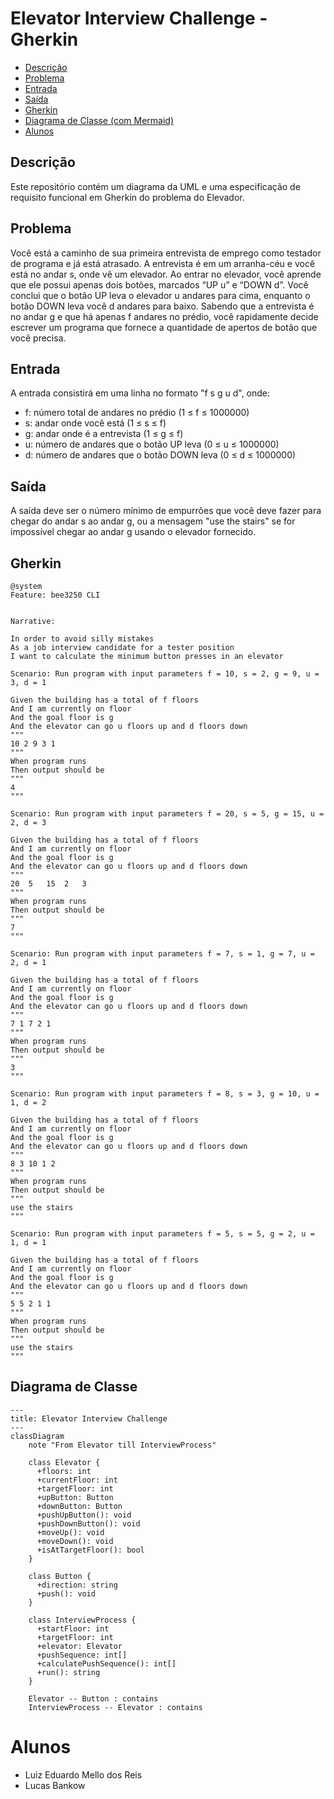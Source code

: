 # Elevator Interview Challenge - Gherkin


* [Descrição](#descrição)
* [Problema](#problema)
* [Entrada](#entrada)
* [Saída](#saída)
* [Gherkin](#gherkin)
* [Diagrama de Classe (com Mermaid)](#diagrama-de-classe)
* [Alunos](#alunos)



## Descrição

Este repositório contém um diagrama da UML e uma especificação de requisito funcional em Gherkin do problema do Elevador.

## Problema

Você está a caminho de sua primeira entrevista de emprego como testador de programa e já está atrasado. A entrevista é em um arranha-céu e você está no andar s, onde vê um elevador. Ao entrar no elevador, você aprende que ele possui apenas dois botões, marcados “UP u” e “DOWN d”. Você conclui que o botão UP leva o elevador u andares para cima, enquanto o botão DOWN leva você d andares para baixo. Sabendo que a entrevista é no andar g e que há apenas f andares no prédio, você rapidamente decide escrever um programa que fornece a quantidade de apertos de botão que você precisa.

## Entrada

A entrada consistirá em uma linha no formato "f s g u d", onde:
- f: número total de andares no prédio (1 ≤ f ≤ 1000000)
- s: andar onde você está (1 ≤ s ≤ f)
- g: andar onde é a entrevista (1 ≤ g ≤ f)
- u: número de andares que o botão UP leva (0 ≤ u ≤ 1000000)
- d: número de andares que o botão DOWN leva (0 ≤ d ≤ 1000000)

## Saída

A saída deve ser o número mínimo de empurrões que você deve fazer para chegar do andar s ao andar g, ou a mensagem "use the stairs" se for impossível chegar ao andar g usando o elevador fornecido.


## Gherkin

```gherkin
@system
Feature: bee3250 CLI


Narrative:

In order to avoid silly mistakes
As a job interview candidate for a tester position
I want to calculate the minimum button presses in an elevator

Scenario: Run program with input parameters f = 10, s = 2, g = 9, u = 3, d = 1

Given the building has a total of f floors
And I am currently on floor
And the goal floor is g
And the elevator can go u floors up and d floors down
"""
10 2 9 3 1
"""
When program runs
Then output should be
"""
4
"""

Scenario: Run program with input parameters f = 20, s = 5, g = 15, u = 2, d = 3

Given the building has a total of f floors
And I am currently on floor
And the goal floor is g
And the elevator can go u floors up and d floors down
"""
20  5   15  2   3  
"""
When program runs
Then output should be
"""
7
"""

Scenario: Run program with input parameters f = 7, s = 1, g = 7, u = 2, d = 1

Given the building has a total of f floors
And I am currently on floor
And the goal floor is g
And the elevator can go u floors up and d floors down
"""
7 1 7 2 1
"""
When program runs
Then output should be
"""
3
"""

Scenario: Run program with input parameters f = 8, s = 3, g = 10, u = 1, d = 2

Given the building has a total of f floors
And I am currently on floor
And the goal floor is g
And the elevator can go u floors up and d floors down
"""
8 3 10 1 2
"""
When program runs
Then output should be
"""
use the stairs
"""

Scenario: Run program with input parameters f = 5, s = 5, g = 2, u = 1, d = 1

Given the building has a total of f floors
And I am currently on floor
And the goal floor is g
And the elevator can go u floors up and d floors down
"""
5 5 2 1 1
"""
When program runs
Then output should be
"""
use the stairs
"""

```
## Diagrama de Classe

```mermaid
---
title: Elevator Interview Challenge
---
classDiagram
    note "From Elevator till InterviewProcess"

    class Elevator {
      +floors: int
      +currentFloor: int
      +targetFloor: int
      +upButton: Button
      +downButton: Button
      +pushUpButton(): void
      +pushDownButton(): void
      +moveUp(): void
      +moveDown(): void
      +isAtTargetFloor(): bool
    }

    class Button {
      +direction: string
      +push(): void
    }

    class InterviewProcess {
      +startFloor: int
      +targetFloor: int
      +elevator: Elevator
      +pushSequence: int[]
      +calculatePushSequence(): int[]
      +run(): string
    }

    Elevator -- Button : contains
    InterviewProcess -- Elevator : contains
```

# Alunos
- Luiz Eduardo Mello dos Reis
- Lucas Bankow
